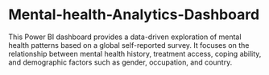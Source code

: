 # Mental-health-Analytics-Dashboard
This Power BI dashboard provides a data-driven exploration of mental health patterns based on a global self-reported survey. It focuses on the relationship between mental health history, treatment access, coping ability, and demographic factors such as gender, occupation, and country.
